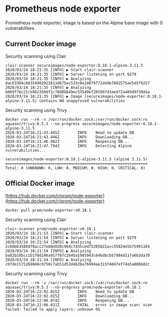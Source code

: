 # Prometheus node exporter

Prometheus node exporter, image is based on the Alpine base image with 0 vulnerabilities.

## Current Docker image

Security scanning using Clair
```
clair-scanner secureimages/node-exporter:0.18.1-alpine-3.11.5
2020/03/24 18:21:35 [INFO] ▶ Start clair-scanner
2020/03/24 18:21:35 [INFO] ▶ Server listening on port 9279
2020/03/24 18:21:35 [INFO] ▶ Analyzing dac63304c60354902922613d675ec533c6e10879f72d49b7602575ae5d5f9257
2020/03/24 18:21:35 [INFO] ▶ Analyzing b069f7bc21cb9623566f1c70d0b649ec53540ef205997d3aed72a489d9f30daa
2020/03/24 18:21:35 [INFO] ▶ Image [secureimages/node-exporter:0.18.1-alpine-3.11.5] contains NO unapproved vulnerabilities
```

Security scanning using Trivy
```
docker run --rm -v /var/run/docker.sock:/var/run/docker.sock:ro aquasec/trivy:0.5.3 --no-progress secureimages/node-exporter:0.18.1-alpine-3.11.5
2020-03-24T16:21:43.445Z        INFO    Need to update DB
2020-03-24T16:21:43.446Z        INFO    Downloading DB...
2020-03-24T16:21:46.982Z        INFO    Reopening DB...
2020-03-24T16:21:47.794Z        INFO    Detecting Alpine vulnerabilities...

secureimages/node-exporter:0.18.1-alpine-3.11.5 (alpine 3.11.5)
===============================================================
Total: 0 (UNKNOWN: 0, LOW: 0, MEDIUM: 0, HIGH: 0, CRITICAL: 0)
```

## Official Docker image

[https://hub.docker.com/r/prom/node-exporter](https://hub.docker.com/r/prom/node-exporter)
```
docker pull prom/node-exporter:v0.18.1
```

Security scanning using Clair
```
clair-scanner prom/node-exporter:v0.18.1
2020/03/24 18:21:53 [INFO] ▶ Start clair-scanner
2020/03/24 18:21:54 [INFO] ▶ Server listening on port 9279
2020/03/24 18:21:54 [INFO] ▶ Analyzing 2c60b6358b978acc2fe08e020c964c7d35ced75205022acc55824e5b75991164
2020/03/24 18:21:54 [INFO] ▶ Analyzing ba82b105cc1b178d106a917f07c2b45a1985943c64bdbcb57984d117a6b3da70
2020/03/24 18:21:54 [INFO] ▶ Analyzing cbfde1575269840c9750c7ab51d53d4b2be76894ae315f4847ef74a5a806b82c
```

Security scanning using Trivy
```
docker run --rm -v /var/run/docker.sock:/var/run/docker.sock:ro aquasec/trivy:0.5.3 --no-progress prom/node-exporter:v0.18.1
2020-03-24T16:22:02.015Z        INFO    Need to update DB
2020-03-24T16:22:02.015Z        INFO    Downloading DB...
2020-03-24T16:22:06.074Z        INFO    Reopening DB...
2020-03-24T16:22:06.631Z        FATAL   error in image scan: scan failed: failed to apply layers: unknown OS
```

